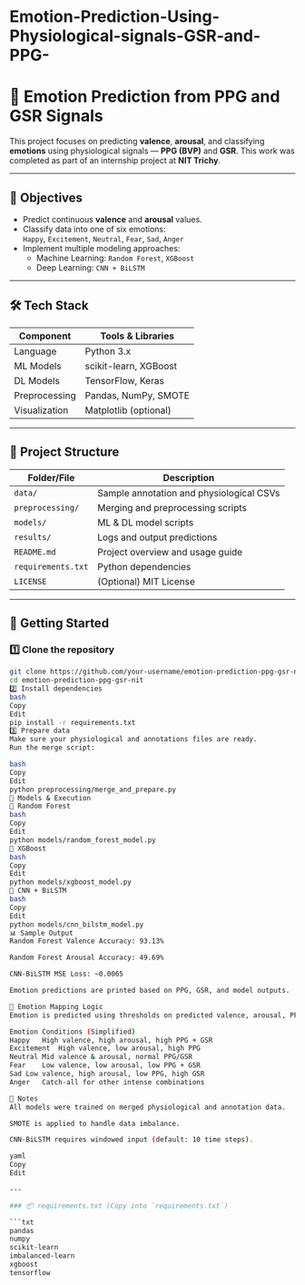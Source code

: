 # Emotion-Prediction-Using-Physiological-signals-GSR-and-PPG-
# 🧠 Emotion Prediction from PPG and GSR Signals

This project focuses on predicting **valence**, **arousal**, and classifying **emotions** using physiological signals — **PPG (BVP)** and **GSR**. This work was completed as part of an internship project at **NIT Trichy**.

---

## 🎯 Objectives

- Predict continuous **valence** and **arousal** values.
- Classify data into one of six emotions:  
  `Happy`, `Excitement`, `Neutral`, `Fear`, `Sad`, `Anger`
- Implement multiple modeling approaches:
  - Machine Learning: `Random Forest`, `XGBoost`
  - Deep Learning: `CNN + BiLSTM`

---

## 🛠️ Tech Stack

| Component   | Tools & Libraries           |
|------------|-----------------------------|
| Language    | Python 3.x                  |
| ML Models   | scikit-learn, XGBoost       |
| DL Models   | TensorFlow, Keras           |
| Preprocessing | Pandas, NumPy, SMOTE      |
| Visualization | Matplotlib (optional)     |

---

## 📂 Project Structure

| Folder/File             | Description                                         |
|-------------------------|-----------------------------------------------------|
| `data/`                 | Sample annotation and physiological CSVs           |
| `preprocessing/`        | Merging and preprocessing scripts                  |
| `models/`               | ML & DL model scripts                              |
| `results/`              | Logs and output predictions                        |
| `README.md`             | Project overview and usage guide                   |
| `requirements.txt`      | Python dependencies                                |
| `LICENSE`               | (Optional) MIT License                             |

---

## 🚀 Getting Started

### 1️⃣ Clone the repository
```bash
git clone https://github.com/your-username/emotion-prediction-ppg-gsr-nit.git
cd emotion-prediction-ppg-gsr-nit
2️⃣ Install dependencies
bash
Copy
Edit
pip install -r requirements.txt
3️⃣ Prepare data
Make sure your physiological and annotations files are ready.
Run the merge script:

bash
Copy
Edit
python preprocessing/merge_and_prepare.py
🤖 Models & Execution
🔹 Random Forest
bash
Copy
Edit
python models/random_forest_model.py
🔹 XGBoost
bash
Copy
Edit
python models/xgboost_model.py
🔹 CNN + BiLSTM
bash
Copy
Edit
python models/cnn_bilstm_model.py
📊 Sample Output
Random Forest Valence Accuracy: 93.13%

Random Forest Arousal Accuracy: 49.69%

CNN-BiLSTM MSE Loss: ~0.0065

Emotion predictions are printed based on PPG, GSR, and model outputs.

🧭 Emotion Mapping Logic
Emotion is predicted using thresholds on predicted valence, arousal, PPG, and GSR:

Emotion	Conditions (Simplified)
Happy	High valence, high arousal, high PPG + GSR
Excitement	High valence, low arousal, high PPG
Neutral	Mid valence & arousal, normal PPG/GSR
Fear	Low valence, low arousal, low PPG + GSR
Sad	Low valence, high arousal, low PPG, high GSR
Anger	Catch-all for other intense combinations

📌 Notes
All models were trained on merged physiological and annotation data.

SMOTE is applied to handle data imbalance.

CNN-BiLSTM requires windowed input (default: 10 time steps).

yaml
Copy
Edit

---

### 📦 requirements.txt (Copy into `requirements.txt`)

```txt
pandas
numpy
scikit-learn
imbalanced-learn
xgboost
tensorflow
